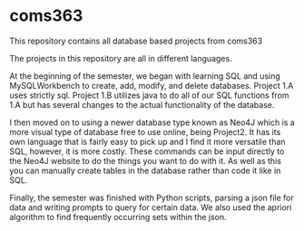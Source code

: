 # coms363
This repository contains all database based projects from coms363

The projects in this repository are all in different languages.

At the beginning of the semester, we began with learning SQL and using MySQLWorkbench to create, add, modify, and delete databases.
Project 1.A uses strictly sql.
Project 1.B utilizes java to do all of our SQL functions from 1.A but has several changes to the actual functionality of the database.

I then moved on to using a newer database type known as Neo4J which is a more visual type of database free to use online, being Project2.
It has its own language that is fairly easy to pick up and I find it more versatile than SQL, however, it is more costly.
These commands can be input directly to the Neo4J website to do the things you want to do with it. As well as this you can manually create tables in the database rather than code it like in SQL.

Finally, the semester was finished with Python scripts, parsing a json file for data and writing prompts to query for certain data.
We also used the apriori algorithm to find frequently occurring sets within the json.
